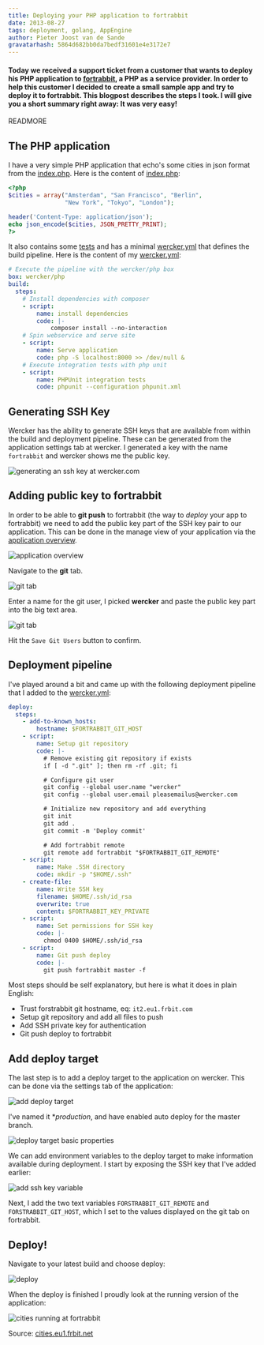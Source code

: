 ```yaml
---
title: Deploying your PHP application to fortrabbit
date: 2013-08-27
tags: deployment, golang, AppEngine
author: Pieter Joost van de Sande
gravatarhash: 5864d682bb0da7bedf31601e4e3172e7
---
```


<h4 class="subheader">
Today we received a support ticket from a customer that wants to deploy his PHP application to <a href="http://fortrabbit.com/">fortrabbit</a>, a PHP as a service provider. In order to help this customer I decided to create a small sample app and try to deploy it to fortrabbit. This blogpost describes the steps I took. I will give you a short summary right away: It was very easy!
</h4>

READMORE

## The PHP application

I have a very simple PHP application that echo's some cities in json format from the [index.php](https://github.com/pjvds/php-fortrabbit-sample-app/blob/master/index.php). Here is the content of [index.php](https://github.com/pjvds/php-fortrabbit-sample-app/blob/master/index.php):

``` php
<?php
$cities = array("Amsterdam", "San Francisco", "Berlin",
                "New York", "Tokyo", "London");

header('Content-Type: application/json');
echo json_encode($cities, JSON_PRETTY_PRINT);
?>
```

It also contains some [tests](https://github.com/pjvds/php-fortrabbit-sample-app/blob/master/tests/) and has a minimal [wercker.yml](https://github.com/pjvds/php-fortrabbit-sample-app/blob/master/wercker.yml) that defines the build pipeline. Here is the content of my [wercker.yml](https://github.com/pjvds/php-fortrabbit-sample-app/blob/master/index.php):

``` yaml
# Execute the pipeline with the wercker/php box
box: wercker/php
build:
  steps:
    # Install dependencies with composer
    - script:
        name: install dependencies
        code: |-
            composer install --no-interaction
    # Spin webservice and serve site
    - script:
        name: Serve application
        code: php -S localhost:8000 >> /dev/null &
    # Execute integration tests with php unit
    - script:
        name: PHPUnit integration tests
        code: phpunit --configuration phpunit.xml
```

## Generating SSH Key

Wercker has the ability to generate SSH keys that are available from within the build and deployment pipeline. These can be generated from the application settings tab at wercker. I generated a key with the name `fortrabbit` and wercker shows me the public key.

![generating an ssh key at wercker.com](/images/posts/deploying-your-php-application-to-fortrabbit/generating-ssh-key.png)

## Adding public key to fortrabbit

In order to be able to **git push** to fortrabbit (the way to *deploy* your app to fortrabbit) we need to add the public key part of the SSH key pair to our application. This can be done in the manage view of your application via the [application overview](https://my.fortrabbit.com/apps).

![application overview](/images/posts/deploying-your-php-application-to-fortrabbit/app-overview.png)

Navigate to the **git** tab.

![git tab](/images/posts/deploying-your-php-application-to-fortrabbit/git-tab.png)

Enter a name for the git user, I picked **wercker** and paste the public key part into the big text area.

![git tab](/images/posts/deploying-your-php-application-to-fortrabbit/add-key.png)

Hit the `Save Git Users` button to confirm.

## Deployment pipeline

I've played around a bit and came up with the following deployment pipeline that I added to the [wercker.yml](https://github.com/pjvds/php-fortrabbit-sample-app/blob/738f0b69d403b6045f809470bc5b27b97a9f58db/wercker.yml#L18-L56):

``` yaml
deploy:
  steps:
    - add-to-known_hosts:
        hostname: $FORTRABBIT_GIT_HOST
    - script:
        name: Setup git repository
        code: |-
          # Remove existing git repository if exists
          if [ -d ".git" ]; then rm -rf .git; fi

          # Configure git user
          git config --global user.name "wercker"
          git config --global user.email pleasemailus@wercker.com

          # Initialize new repository and add everything
          git init
          git add .
          git commit -m 'Deploy commit'

          # Add fortrabbit remote
          git remote add fortrabbit "$FORTRABBIT_GIT_REMOTE"
    - script:
        name: Make .SSH directory
        code: mkdir -p "$HOME/.ssh"
    - create-file:
        name: Write SSH key
        filename: $HOME/.ssh/id_rsa
        overwrite: true
        content: $FORTRABBIT_KEY_PRIVATE
    - script:
        name: Set permissions for SSH key
        code: |-
          chmod 0400 $HOME/.ssh/id_rsa
    - script:
        name: Git push deploy
        code: |-
          git push fortrabbit master -f
```

Most steps should be self explanatory, but here is what it does in plain English:

  * Trust forstrabbit git hostname, eq: `it2.eu1.frbit.com`
  * Setup git repository and add all files to push
  * Add SSH private key for authentication
  * Git push deploy to fortrabbit

## Add deploy target

The last step is to add a deploy target to the application on wercker. This can be done via the settings tab of the application:

![add deploy target](/images/posts/deploying-your-php-application-to-fortrabbit/add-deploy-target.png)

I've named it **production*, and have enabled auto deploy for the master branch.

![deploy target basic properties](/images/posts/deploying-your-php-application-to-fortrabbit/deploy-target-basic-properties.png)

We can add environment variables to the deploy target to make information available during deployment. I start by exposing the SSH key that I've added earlier:

![add ssh key variable](/images/posts/deploying-your-php-application-to-fortrabbit/add-key-var.png)

Next, I add the two text variables `FORSTRABBIT_GIT_REMOTE` and `FORSTRABBIT_GIT_HOST`, which I set to the values displayed on the git tab on fortrabbit.

## Deploy!

Navigate to your latest build and choose deploy:

![deploy](/images/posts/deploying-your-php-application-to-fortrabbit/deploy.png)

When the deploy is finished I proudly look at the running version of the application:

![cities running at fortrabbit](/images/posts/deploying-your-php-application-to-fortrabbit/cities-running-at-fortrabbit.png)

Source: [cities.eu1.frbit.net](http://cities.eu1.frbit.net/)
